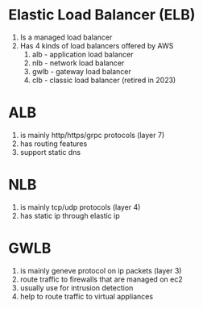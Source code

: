 # Elastic Load Balancer (ELB)
1. Is a managed load balancer 
1. Has 4 kinds of load balancers offered by AWS
    1. alb - application load balancer
    1. nlb - network load balancer
    1. gwlb - gateway load balancer
    1. clb - classic load balancer (retired in 2023)

# ALB
1. is mainly http/https/grpc protocols (layer 7)
1. has routing features
1. support static dns

# NLB
1. is mainly tcp/udp protocols (layer 4)
1. has static ip through elastic ip

# GWLB
1. is mainly geneve protocol on ip packets (layer 3)
1. route traffic to firewalls that are managed on ec2
1. usually use for intrusion detection
1. help to route traffic to virtual appliances
